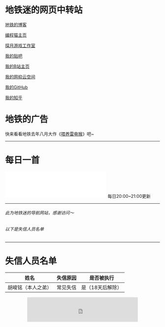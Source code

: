 # 地铁迷的网页中转站

[地铁的博客](https://subwayfans-blog.mysxl.cn)

[编程猫主页](https://shequ.codemao.cn/user/1322514564)

[探月游戏工作室](http://tanyuegames.mysxl.cn)

[我的贴吧](https://tieba.baidu.com/home/main?id=tb.1.45fa5f89.P_DrGVTJIOVkub1pDaNP2w?t=1684035806&fr=index)

[我的B站主页](https://space.bilibili.com/612016776)

[我的网抑云空间](https://music.163.com/#/user/home?id=7928309480)

[我的GitHub](https://github.com/SubwayFans)

[我的知乎](https://www.zhihu.com/people/subwayfans)

# 地铁的广告

快来看看地铁去年八月大作《[喂养雷电猴](https://player.codemao.cn/new/159068578)》吧~

---

# 每日一首
<iframe frameborder="no" border="0" marginwidth="0" marginheight="0" width=330 height=86 src="//music.163.com/outchain/player?type=2&id=1968791360&auto=1&height=66"></iframe>
每日20:00~21:00更新

---

###### 此为地铁迷的导航网站，感谢访问～
###### 以下是失信人员名单

---

# 失信人员名单

| 姓名        | 失信原因   |  是否被执行  |
| :----:   | :----:  | :----:  |
| 胡峻铭（本人之弟）      | 常见失信   |   是（18天后解除）   |

<iframe id="online-alarm-kur-iframe" src="https://embed-clock.onlinealarmkur.com/zh-cn/#Asia%2FShanghai" width="360" height="80" style="display: block; margin: 0px auto; border: 0px;"></iframe>
